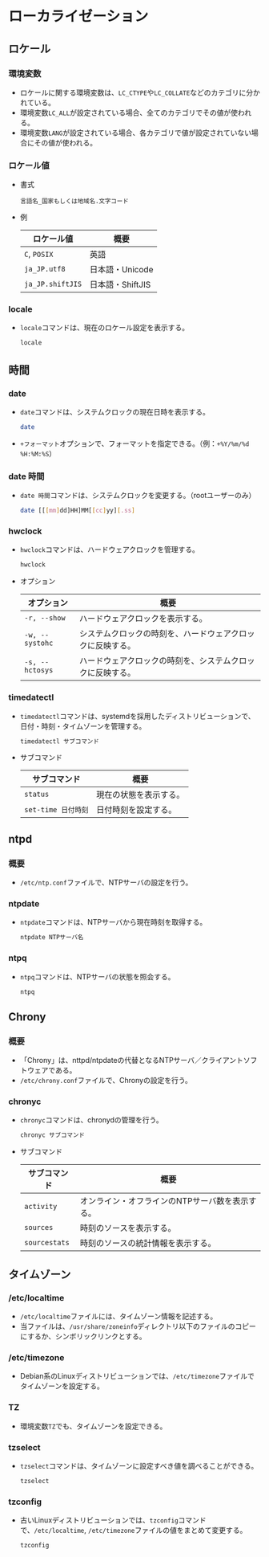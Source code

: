 # ローカライゼーション

## ロケール

### 環境変数

- ロケールに関する環境変数は、`LC_CTYPE`や`LC_COLLATE`などのカテゴリに分かれている。
- 環境変数`LC_ALL`が設定されている場合、全てのカテゴリでその値が使われる。
- 環境変数`LANG`が設定されている場合、各カテゴリで値が設定されていない場合にその値が使われる。

### ロケール値

- 書式

  ```text
  言語名_国家もしくは地域名.文字コード
  ```

- 例
  
  | ロケール値       | 概要             |
  | ---------------- | ---------------- |
  | `C`, `POSIX`     | 英語             |
  | `ja_JP.utf8`     | 日本語・Unicode  |
  | `ja_JP.shiftJIS` | 日本語・ShiftJIS |

### locale

- `locale`コマンドは、現在のロケール設定を表示する。

  ```bash
  locale
  ```

## 時間

### date

- `date`コマンドは、システムクロックの現在日時を表示する。

  ```bash
  date
  ```

- `+フォーマット`オプションで、フォーマットを指定できる。（例：`+%Y/%m/%d %H:%M:%S`）

### date 時間

- `date 時間`コマンドは、システムクロックを変更する。（rootユーザーのみ）

  ```bash
  date [[[mm]dd]HH]MM[[cc]yy][.ss]
  ```

### hwclock

- `hwclock`コマンドは、ハードウェアクロックを管理する。

  ```bash
  hwclock
  ```

- オプション

  | オプション      | 概要                                                       |
  | --------------- | ---------------------------------------------------------- |
  | `-r, --show`    | ハードウェアクロックを表示する。                           |
  | `-w, --systohc` | システムクロックの時刻を、ハードウェアクロックに反映する。 |
  | `-s, --hctosys` | ハードウェアクロックの時刻を、システムクロックに反映する。 |

### timedatectl

- `timedatectl`コマンドは、systemdを採用したディストリビューションで、日付・時刻・タイムゾーンを管理する。

  ```bash
  timedatectl サブコマンド
  ```

- サブコマンド

  | サブコマンド        | 概要                   |
  | ------------------- | ---------------------- |
  | `status`            | 現在の状態を表示する。 |
  | `set-time 日付時刻` | 日付時刻を設定する。   |

## ntpd

### 概要

- `/etc/ntp.conf`ファイルで、NTPサーバの設定を行う。

### ntpdate

- `ntpdate`コマンドは、NTPサーバから現在時刻を取得する。

  ```bash
  ntpdate NTPサーバ名
  ```

### ntpq

- `ntpq`コマンドは、NTPサーバの状態を照会する。

  ```bash
  ntpq
  ```

## Chrony

### 概要

- 「Chrony」は、nttpd/ntpdateの代替となるNTPサーバ／クライアントソフトウェアである。
- `/etc/chrony.conf`ファイルで、Chronyの設定を行う。

### chronyc

- `chronyc`コマンドは、chronydの管理を行う。

  ```bash
  chronyc サブコマンド
  ```

- サブコマンド

  | サブコマンド  | 概要                                            |
  | ------------- | ----------------------------------------------- |
  | `activity`    | オンライン・オフラインのNTPサーバ数を表示する。 |
  | `sources`     | 時刻のソースを表示する。                        |
  | `sourcestats` | 時刻のソースの統計情報を表示する。              |

## タイムゾーン

### /etc/localtime

- `/etc/localtime`ファイルには、タイムゾーン情報を記述する。
- 当ファイルは、`/usr/share/zoneinfo`ディレクトリ以下のファイルのコピーにするか、シンボリックリンクとする。

### /etc/timezone

- Debian系のLinuxディストリビューションでは、`/etc/timezone`ファイルでタイムゾーンを設定する。

### TZ

- 環境変数`TZ`でも、タイムゾーンを設定できる。

### tzselect

- `tzselect`コマンドは、タイムゾーンに設定すべき値を調べることができる。

  ```bash
  tzselect
  ```

### tzconfig

- 古いLinuxディストリビューションでは、`tzconfig`コマンドで、`/etc/localtime`, `/etc/timezone`ファイルの値をまとめて変更する。

  ```bash
  tzconfig
  ```
